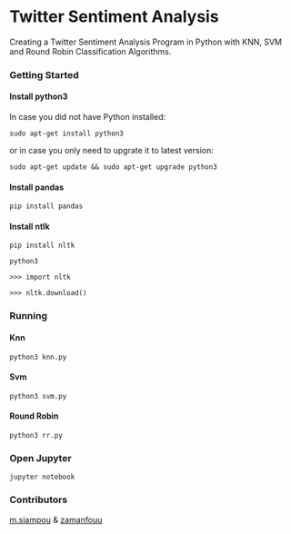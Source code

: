 # Twitter Sentiment Analysis

Creating a Twitter Sentiment Analysis Program in Python with KNN, SVM and Round Robin Classification Algorithms.

### Getting Started

#### Install python3
In case you did not have Python installed:

``` sudo apt-get install python3 ``` 

or in case you only need to upgrate it to latest version:

``` sudo apt-get update && sudo apt-get upgrade python3 ```

#### Install pandas
``` pip install pandas ``` 

#### Install ntlk

``` 
pip install nltk

python3 

>>> import nltk 

>>> nltk.download() 
```

### Running

#### Knn
``` python3 knn.py ```

#### Svm
``` python3 svm.py ```

#### Round Robin
``` python3 rr.py ```

### Open Jupyter
``` jupyter notebook ```

### Contributors

[m.siampou](https://github.com/msiampou) & [zamanfouu](https://github.com/Zamanfouu)
